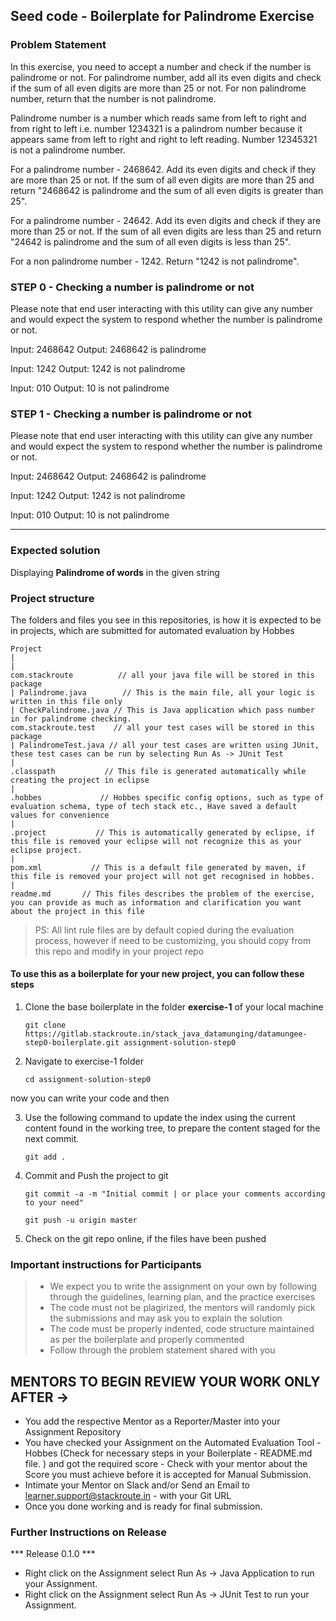 ## Seed code - Boilerplate for Palindrome Exercise

### Problem Statement

In this exercise, you need to accept a number and check if the number is palindrome or not. For palindrome number, add all its even digits and check if the sum of all even digits are more than 25 or not. For non palindrome number, return that the number is not palindrome.

Palindrome number is a number which reads same from left to right and from right to left i.e. number 1234321 is a palindrom number because it appears same from left to right and right to left reading. Number 12345321 is not a palindrome number.

For a palindrome number - 2468642. Add its even digits and check if they are more than 25 or not. If the sum of all even digits are more than 25 and return "2468642 is palindrome and the sum of all even digits is greater than 25".

For a palindrome number - 24642. Add its even digits and check if they are more than 25 or not. If the sum of all even digits are less than 25 and return "24642 is palindrome and the sum of all even digits is less than 25".

For a non palindrome number - 1242. Return "1242 is not palindrome".

### STEP 0 - Checking a number is palindrome or not

Please note that end user interacting with this utility can give any number and would expect the system to respond whether the number is palindrome or not.

Input: 2468642
Output: 2468642 is palindrome

Input: 1242
Output: 1242 is not palindrome

Input: 010
Output: 10 is not palindrome


### STEP 1 - Checking a number is palindrome or not

Please note that end user interacting with this utility can give any number and would expect the system to respond whether the number is palindrome or not.

Input: 2468642
Output: 2468642 is palindrome

Input: 1242
Output: 1242 is not palindrome

Input: 010
Output: 10 is not palindrome

-----------


### Expected solution

Displaying **Palindrome of words** in the given string

### Project structure

The folders and files you see in this repositories, is how it is expected to be in projects, which are submitted for automated evaluation by Hobbes

	Project
	|
	| 
	com.stackroute	        // all your java file will be stored in this package
	| Palindrome.java	     // This is the main file, all your logic is written in this file only
	| CheckPalindrome.java // This is Java application which pass number in for palindrome checking.
	com.stackroute.test    // all your test cases will be stored in this package
	| PalindromeTest.java // all your test cases are written using JUnit, these test cases can be run by selecting Run As -> JUnit Test 
	|
	.classpath           // This file is generated automatically while creating the project in eclipse
	|
	.hobbes             // Hobbes specific config options, such as type of evaluation schema, type of tech stack etc., Have saved a default values for convenience
	|
	.project           // This is automatically generated by eclipse, if this file is removed your eclipse will not recognize this as your eclipse project. 
	|
	pom.xml           // This is a default file generated by maven, if this file is removed your project will not get recognised in hobbes.
	|
	readme.md       // This files describes the problem of the exercise, you can provide as much as information and clarification you want about the project in this file

> PS: All lint rule files are by default copied during the evaluation process, however if need to be customizing, you should copy from this repo and modify in your project repo


#### To use this as a boilerplate for your new project, you can follow these steps

1. Clone the base boilerplate in the folder **exercise-1** of your local machine
     
    `git clone https://gitlab.stackroute.in/stack_java_datamunging/datamungee-step0-boilerplate.git assignment-solution-step0`

2. Navigate to exercise-1 folder

    `cd assignment-solution-step0`

now you can write your code and then

3. Use the following command to update the index using the current content found in the working tree, to prepare the content staged for the next commit.

     `git add .`
 
4. Commit and Push the project to git

     `git commit -a -m "Initial commit | or place your comments according to your need"`

     `git push -u origin master`

5. Check on the git repo online, if the files have been pushed

### Important instructions for Participants
> - We expect you to write the assignment on your own by following through the guidelines, learning plan, and the practice exercises
> - The code must not be plagirized, the mentors will randomly pick the submissions and may ask you to explain the solution
> - The code must be properly indented, code structure maintained as per the boilerplate and properly commented
> - Follow through the problem statement shared with you

## MENTORS TO BEGIN REVIEW YOUR WORK ONLY AFTER ->

- You add the respective Mentor as a Reporter/Master into your Assignment Repository
- You have checked your Assignment on the Automated Evaluation Tool - Hobbes (Check for necessary steps in your Boilerplate - README.md file. ) and got the required score - Check with your mentor about the Score you must achieve before it is accepted for Manual Submission. 
- Intimate your Mentor on Slack and/or Send an Email to learner.support@stackroute.in - with your Git URL 
- Once you done working and is ready for final submission.


### Further Instructions on Release

*** Release 0.1.0 ***

- Right click on the Assignment select Run As -> Java Application to run your Assignment.
- Right click on the Assignment select Run As -> JUnit Test to run your Assignment.